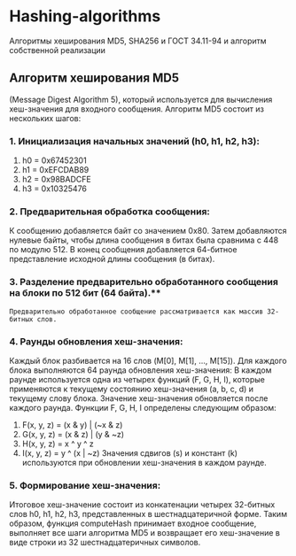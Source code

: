 # Hashing-algorithms
Алгоритмы хеширования MD5, SHA256 и ГОСТ 34.11-94 и алгоритм собственной реализации
## Алгоритм хеширования MD5 
(Message Digest Algorithm 5), который используется для вычисления хеш-значения для входного сообщения.
Алгоритм MD5 состоит из нескольких шагов:
### 1.	Инициализация начальных значений (h0, h1, h2, h3):
1) h0 = 0x67452301
2) h1 = 0xEFCDAB89
3) h2 = 0x98BADCFE
4) h3 = 0x10325476
### 2.	Предварительная обработка сообщения:
К сообщению добавляется байт со значением 0x80.
Затем добавляются нулевые байты, чтобы длина сообщения в битах была сравнима с 448 по модулю 512.
В конец сообщения добавляется 64-битное представление исходной длины сообщения (в битах).
### 3.	Разделение предварительно обработанного сообщения на блоки по 512 бит (64 байта).**
    Предварительно обработанное сообщение рассматривается как массив 32-битных слов.
### 4.	Раунды обновления хеш-значения:
Каждый блок разбивается на 16 слов (M[0], M[1], ..., M[15]).
Для каждого блока выполняются 64 раунда обновления хеш-значения:
В каждом раунде используется одна из четырех функций (F, G, H, I), которые применяются к текущему состоянию хеш-значения (a, b, c, d) и текущему слову блока.
Значение хеш-значения обновляется после каждого раунда.
    Функции F, G, H, I определены следующим образом:
  1) F(x, y, z) = (x & y) | (~x & z)
  2) G(x, y, z) = (x & z) | (y & ~z)
  3) H(x, y, z) = x ^ y ^ z
  4) I(x, y, z) = y ^ (x | ~z)
    Значения сдвигов (s) и констант (k) используются при обновлении хеш-значения в каждом раунде.
### 5.	Формирование хеш-значения:
 Итоговое хеш-значение состоит из конкатенации четырех 32-битных слов h0, h1, h2, h3, представленных в шестнадцатеричной форме.
Таким образом, функция computeHash принимает входное сообщение, выполняет все шаги алгоритма MD5 и возвращает его хеш-значение в виде строки из 32 шестнадцатеричных символов.
